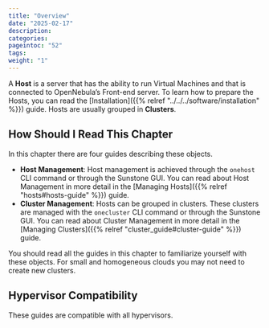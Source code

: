 ```yaml
---
title: "Overview"
date: "2025-02-17"
description:
categories:
pageintoc: "52"
tags:
weight: "1"
---
```


<a id="hostsubsystem"></a>

<!--# Overview -->

A **Host** is a server that has the ability to run Virtual Machines and that is connected to OpenNebula’s Front-end server. To learn how to prepare the Hosts, you can read the [Installation]({{% relref "../../../software/installation" %}}) guide. Hosts are usually grouped in **Clusters**.

## How Should I Read This Chapter

In this chapter there are four guides describing these objects.

* **Host Management**: Host management is achieved through the `onehost` CLI command or through the Sunstone GUI. You can read about Host Management in more detail in the [Managing Hosts]({{% relref "hosts#hosts-guide" %}}) guide.
* **Cluster Management**: Hosts can be grouped in clusters. These clusters are managed with the `onecluster` CLI command or through the Sunstone GUI. You can read about Cluster Management in more detail in the [Managing Clusters]({{% relref "cluster_guide#cluster-guide" %}}) guide.

You should read all the guides in this chapter to familiarize yourself with these objects. For small and homogeneous clouds you may not need to create new clusters.

## Hypervisor Compatibility

These guides are compatible with all hypervisors.
